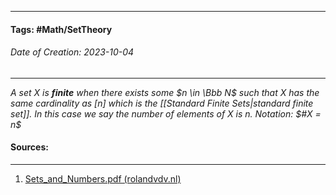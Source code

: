 __________________________________________________________________________
#### **Tags:** #Math/SetTheory 
###### *Date of Creation: 2023-10-04*
__________________________________________________________________________

*A set $X$ is **finite** when there exists some $n \in \Bbb N$ such that $X$ has the same cardinality as $[n]$ which is the [[Standard Finite Sets|standard finite set]]. In this case we say the number of elements of $X$ is $n$. Notation: $#X = n$* 
#### Sources:
__________________________________________________________________________
1. [Sets_and_Numbers.pdf (rolandvdv.nl)](https://www.rolandvdv.nl/Sets_and_Numbers.pdf)